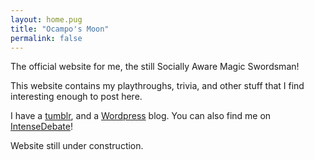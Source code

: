 ```yaml
---
layout: home.pug
title: "Ocampo's Moon"
permalink: false
---
```


The official website for me, the still Socially Aware Magic Swordsman!


This website contains my playthroughs, trivia, and other stuff that I find interesting enough to post here.


I have a [tumblr][tumblr], and a [Wordpress][wordpress] blog. You can also find me on [IntenseDebate][intensedebate]!


Website still under construction.

[tumblr]: https://ocamposmoon.tumblr.com/
[wordpress]: https://ocamposbook.wordpress.com/
[intensedebate]: http://intensedebate.com/people/OcamposMoon/
